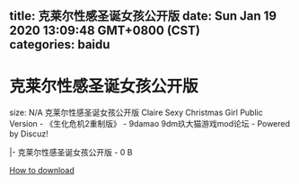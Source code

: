 
title: 克莱尔性感圣诞女孩公开版
date: Sun Jan 19 2020 13:09:48 GMT+0800 (CST)    
categories: baidu
---

# 克莱尔性感圣诞女孩公开版
size: N/A
 克莱尔性感圣诞女孩公开版 Claire Sexy Christmas Girl Public Version - 《生化危机2重制版》 - 9damao 9dm玖大猫游戏mod论坛 - Powered by Discuz!
 
|- 克莱尔性感圣诞女孩公开版 - 0 B

[How to download](https://bpcam.bemobtrk.com/go/2ceec3aa-1ca2-46d6-b9ff-aaa5c184517c?jno=9)